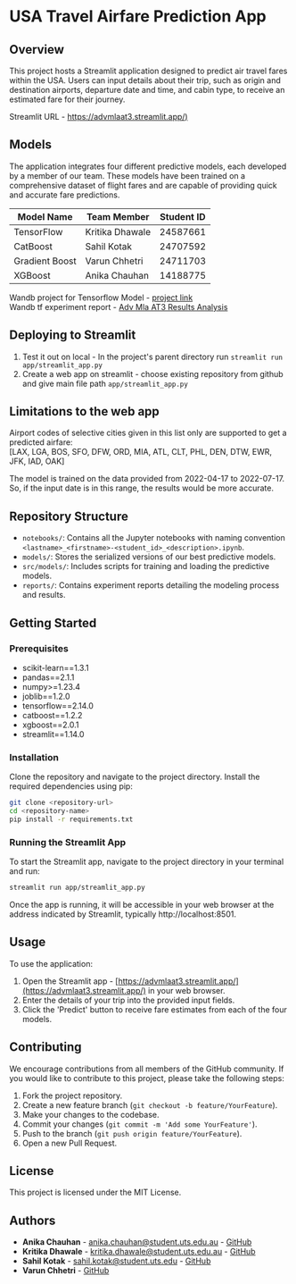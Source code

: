
# USA Travel Airfare Prediction App

## Overview
This project hosts a Streamlit application designed to predict air travel fares within the USA. Users can input details about their trip, such as origin and destination airports, departure date and time, and cabin type, to receive an estimated fare for their journey.

Streamlit URL - [https://advmlaat3.streamlit.app/)](https://advmlaat3.streamlit.app/)

## Models
The application integrates four different predictive models, each developed by a member of our team. These models have been trained on a comprehensive dataset of flight fares and are capable of providing quick and accurate fare predictions.


|Model Name|Team Member|Student ID|
|--|--|--|
|TensorFlow|Kritika Dhawale|24587661|
|CatBoost|Sahil Kotak|24707592|
|Gradient Boost|Varun Chhetri|24711703|
|XGBoost|Anika Chauhan|14188775|

Wandb project for Tensorflow Model - [project link](https://wandb.ai/kritika_23/projects) <br>
Wandb tf experiment report  - [Adv Mla AT3 Results Analysis](https://api.wandb.ai/links/kritika_23/cjb35rqa) 

## Deploying to Streamlit
1. Test it out on local - In the project's parent directory run `streamlit run app/streamlit_app.py`
2. Create a web app on streamlit - choose existing repository from github and give main file path `app/streamlit_app.py`

## Limitations to the web app
Airport codes of selective cities given in this list only are supported to get a predicted airfare: <br>
[LAX, LGA, BOS, SFO, DFW, ORD, MIA, ATL, CLT, PHL, DEN, DTW, EWR, JFK, IAD, OAK] 

The model is trained on the data provided from 2022-04-17 to 2022-07-17. So, if the input date is in this range, the results would be more accurate.


## Repository Structure
- `notebooks/`: Contains all the Jupyter notebooks with naming convention `<lastname>_<firstname>-<student_id>_<description>.ipynb`.
- `models/`: Stores the serialized versions of our best predictive models.
- `src/models/`: Includes scripts for training and loading the predictive models.
- `reports/`: Contains experiment reports detailing the modeling process and results.

## Getting Started

### Prerequisites
- scikit-learn==1.3.1
- pandas==2.1.1
- numpy>=1.23.4
- joblib==1.2.0
- tensorflow==2.14.0
- catboost==1.2.2
- xgboost==2.0.1
- streamlit==1.14.0

### Installation
Clone the repository and navigate to the project directory. Install the required dependencies using pip:

```bash
git clone <repository-url>
cd <repository-name>
pip install -r requirements.txt
```

### Running the Streamlit App
To start the Streamlit app, navigate to the project directory in your terminal and run:

```bash
streamlit run app/streamlit_app.py
```
Once the app is running, it will be accessible in your web browser at the address indicated by Streamlit, typically http://localhost:8501.

## Usage

To use the application:

1.  Open the Streamlit app - [https://advmlaat3.streamlit.app/](https://advmlaat3.streamlit.app/) in your web browser.
2.  Enter the details of your trip into the provided input fields.
3.  Click the 'Predict' button to receive fare estimates from each of the four models.

## Contributing

We encourage contributions from all members of the GitHub community. If you would like to contribute to this project, please take the following steps:

1.  Fork the project repository.
2.  Create a new feature branch (`git checkout -b feature/YourFeature`).
3.  Make your changes to the codebase.
4.  Commit your changes (`git commit -m 'Add some YourFeature'`).
5.  Push to the branch (`git push origin feature/YourFeature`).
6.  Open a new Pull Request.


## License

This project is licensed under the MIT License.

## Authors

-   **Anika Chauhan** - anika.chauhan@student.uts.edu.au - [GitHub](https://github.com/anikachauhan30)
-   **Kritika Dhawale** - kritika.dhawale@student.uts.edu.au - [GitHub](https://github.com/Kritz23)
-   **Sahil Kotak** - sahil.kotak@student.uts.edu - [GitHub](https://github.com/sahilkotak)
-   **Varun Chhetri** - [GitHub](https://github.com/varun)
